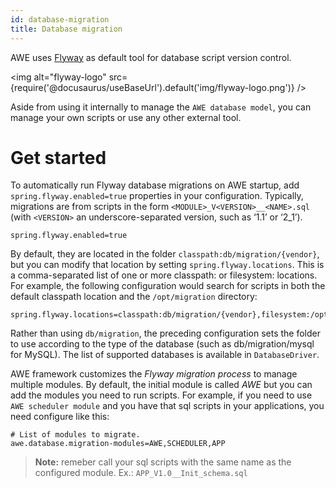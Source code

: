 ```yaml
---
id: database-migration
title: Database migration
---
```


AWE uses [Flyway](https://flywaydb.org/) as default tool for database script version control.

<img alt="flyway-logo" src={require('@docusaurus/useBaseUrl').default('img/flyway-logo.png')} />

Aside from using it internally to manage the `AWE database model`, you can manage your own scripts or use any other external tool.

# **Get started**

To automatically run Flyway database migrations on AWE startup, add `spring.flyway.enabled=true` properties in your configuration. Typically, migrations are from scripts in the form `<MODULE>_V<VERSION>__<NAME>.sql` (with `<VERSION>` an underscore-separated version, such as ‘1.1’ or ‘2_1’).

```properties
spring.flyway.enabled=true
```

By default, they are located in the folder `classpath:db/migration/{vendor}`, but you can modify that location by setting `spring.flyway.locations`. This is a comma-separated list of one or more classpath: or filesystem: locations. For example, the following configuration would search for scripts in both the default classpath location and the `/opt/migration` directory:

```properties
spring.flyway.locations=classpath:db/migration/{vendor},filesystem:/opt/migration
```

Rather than using `db/migration`, the preceding configuration sets the folder to use according to the type of the database (such as db/migration/mysql for MySQL). The list of supported databases is available in `DatabaseDriver`.

AWE framework customizes the *Flyway migration process* to manage multiple modules. By default, the initial module is called *AWE* but you can add the modules you need to run scripts. For example, if you need to use `AWE scheduler module` and you have that sql scripts in your applications, you need configure like this:

```properties
# List of modules to migrate. 
awe.database.migration-modules=AWE,SCHEDULER,APP
```

> **Note:** remeber call your sql scripts with the same name as the configured module. Ex.: `APP_V1.0__Init_schema.sql`